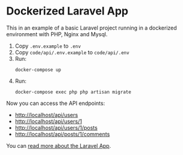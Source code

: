 # Dockerized Laravel App

This in an example of a basic Laravel project running in a dockerized environment with PHP, Nginx and Mysql.

1) Copy `.env.example` to `.env`
2) Copy `code/api/.env.example` to `code/api/.env`
3) Run:
    ```
    docker-compose up
    ```
4) Run:
    ```
    docker-compose exec php php artisan migrate
    ```

Now you can access the API endpoints:
* [http://localhost/api/users](http://localhost/api/users)
* [http://localhost/api/users/1](http://localhost/api/users/1)
* [http://localhost/api/users/1/posts](http://localhost/api/users/1/posts)
* [http://localhost/api/posts/1/comments](http://localhost/api/posts/1/comments)

You can [read more about the Laravel App](code/api/README.md).
